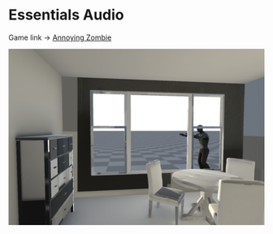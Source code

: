 # Essentials Audio

Game link -> [Annoying Zombie](https://play.unity.com/mg/other/annoyingzombie)

![Essentials Audio](/zombie.png)